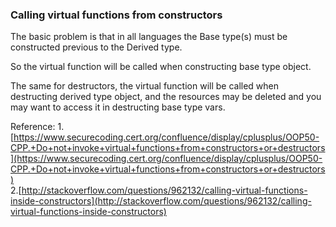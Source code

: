 ### Calling virtual functions from constructors

The basic problem is that in all languages the Base type\(s\) must be constructed previous to the Derived type.

So the virtual function will be called when constructing base type object.

The same for destructors, the virtual function will be called when destructing derived type object, and the resources may be deleted and you may want to access it in destructing base type vars.


Reference:
1.[https://www.securecoding.cert.org/confluence/display/cplusplus/OOP50-CPP.+Do+not+invoke+virtual+functions+from+constructors+or+destructors](https://www.securecoding.cert.org/confluence/display/cplusplus/OOP50-CPP.+Do+not+invoke+virtual+functions+from+constructors+or+destructors)  
2.[http://stackoverflow.com/questions/962132/calling-virtual-functions-inside-constructors](http://stackoverflow.com/questions/962132/calling-virtual-functions-inside-constructors)

